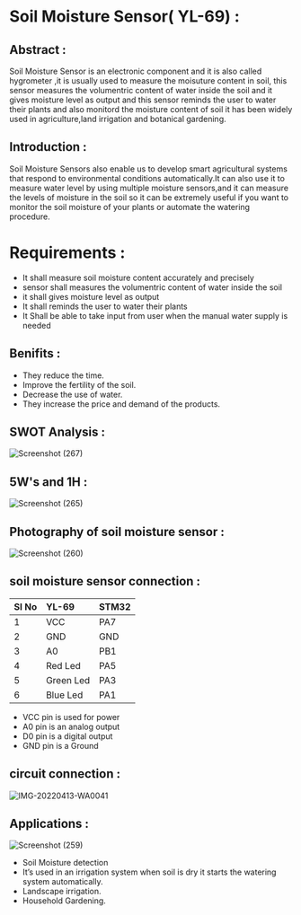 # Soil Moisture Sensor( YL-69) :

## Abstract : 
Soil Moisture Sensor is an electronic component and it is also called hygrometer ,it is usually used to measure the moisuture content in soil, this sensor measures the volumentric content of water inside the soil and it gives moisture level as output and this sensor reminds the user to water their plants and also monitord the moisture content of soil it has been widely used in agriculture,land irrigation and botanical gardening.


## Introduction :       
Soil Moisture Sensors also enable us to develop smart agricultural systems that respond to environmental conditions automatically.It can also use it to measure water level by using multiple moisture sensors,and it can measure the levels of moisture in the soil so it can be extremely useful if you want to monitor the soil moisture of your plants or automate the watering procedure.

# Requirements :
* It shall measure soil moisture content accurately and precisely
* sensor shall measures the volumentric content of water inside the soil
* it shall gives moisture level as output 
* It shall reminds the user to water their plants 
* It Shall be able to take input from user when the manual water supply is needed


## Benifits :
* They reduce the time.
* Improve the fertility of the soil.
* Decrease the use of water.
* They increase the price and demand of the products.


## SWOT Analysis :
![Screenshot (267)](https://user-images.githubusercontent.com/98826329/163223449-2af96068-e4c5-4495-b837-5da4e3455c51.png)

## 5W's and 1H :
![Screenshot (265)](https://user-images.githubusercontent.com/98826329/163223565-945b45b5-5b0a-48a6-96f1-41cb3d688261.png)

## Photography of soil moisture sensor :
![Screenshot (260)](https://user-images.githubusercontent.com/98826329/162587527-dd2daeee-668e-4d63-a1ab-f8cac5a5bec5.png)

## soil moisture sensor connection : 
  |Sl No | YL-69 | STM32 |
|:---------------|:----------------------------|:------------|
| 1 |	VCC |PA7|
| 2| GND | GND |
| 3 |	A0 |PB1 |
| 4| Red Led |PA5 |
| 5 | Green Led |PA3 |
| 6| Blue Led|PA1 |
  
  * VCC pin is used for power
  * A0 pin is an analog output
  * D0 pin is a digital output
  * GND pin is a Ground

## circuit connection :
![IMG-20220413-WA0041](https://user-images.githubusercontent.com/98826329/163231610-55554792-876c-4299-be87-ee7682a80960.jpg)



## Applications :
![Screenshot (259)](https://user-images.githubusercontent.com/98826329/162587093-cf349fb0-36b6-4df1-b053-25c07494fc61.png)

* Soil Moisture detection
* It’s used in an irrigation system when soil is dry it starts the watering system automatically.
* Landscape irrigation.
* Household Gardening.
